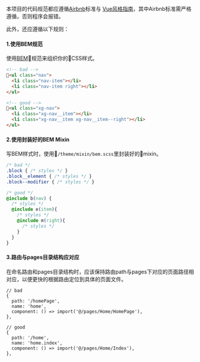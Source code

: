 本项目的代码规范都应遵循[Airbnb](https://github.com/airbnb/javascript)标准与
[Vue风格指南](https://cn.vuejs.org/v2/style-guide/)，其中Airbnb标准需严格遵循，否则程序会报错。

此外，还应遵循以下规则：
#### 1.使用BEM规范
使用[BEM](https://www.w3cplus.com/css/bem-definitions.html)规范来组织你的CSS样式。
```html
<!-- bad -->
<ul class="nav">
  <li class="nav-item"></li>
  <li class="nav-item right"></li>
</ul>

<!-- good -->
<ul class="xg-nav">
  <li class="xg-nav__item"></li>
  <li class="xg-nav__item xg-nav__item--right"></li>
</ul>
```

#### 2.使用封装好的BEM Mixin
 写BEM样式时，使用`/theme/mixin/bem.scss`里封装好的mixin。
```css
/* bad */
.block { /* styles */ }
.block__element { /* styles */ }
.block--modifier { /* styles */ }

/* good */
@include b(nav) {
  /* styles */
  @include e(item){
    /* styles */
    @include m(right){
      /* styles */
    }
  }
}
```

#### 3.路由与pages目录结构应对应
在命名路由和pages目录结构时，应该保持路由path与pages下对应的页面路径相对应，以便更快的根据路由定位到具体的页面文件。
```js、
// bad
{
  path: '/homePage',
  name: 'home',
  component: () => import('@/pages/Home/HomePage'),
},

// good
{
  path: '/home',
  name: 'home.index',
  component: () => import('@/pages/Home/Index'),
},

```
